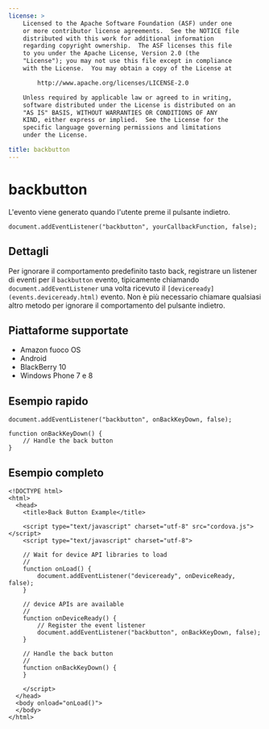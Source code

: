 ```yaml
---
license: >
    Licensed to the Apache Software Foundation (ASF) under one
    or more contributor license agreements.  See the NOTICE file
    distributed with this work for additional information
    regarding copyright ownership.  The ASF licenses this file
    to you under the Apache License, Version 2.0 (the
    "License"); you may not use this file except in compliance
    with the License.  You may obtain a copy of the License at

        http://www.apache.org/licenses/LICENSE-2.0

    Unless required by applicable law or agreed to in writing,
    software distributed under the License is distributed on an
    "AS IS" BASIS, WITHOUT WARRANTIES OR CONDITIONS OF ANY
    KIND, either express or implied.  See the License for the
    specific language governing permissions and limitations
    under the License.

title: backbutton
---
```


# backbutton

L'evento viene generato quando l'utente preme il pulsante indietro.

    document.addEventListener("backbutton", yourCallbackFunction, false);
    

## Dettagli

Per ignorare il comportamento predefinito tasto back, registrare un listener di eventi per il `backbutton` evento, tipicamente chiamando `document.addEventListener` una volta ricevuto il `[deviceready](events.deviceready.html)` evento. Non è più necessario chiamare qualsiasi altro metodo per ignorare il comportamento del pulsante indietro.

## Piattaforme supportate

*   Amazon fuoco OS
*   Android
*   BlackBerry 10
*   Windows Phone 7 e 8

## Esempio rapido

    document.addEventListener("backbutton", onBackKeyDown, false);
    
    function onBackKeyDown() {
        // Handle the back button
    }
    

## Esempio completo

    <!DOCTYPE html>
    <html>
      <head>
        <title>Back Button Example</title>
    
        <script type="text/javascript" charset="utf-8" src="cordova.js"></script>
        <script type="text/javascript" charset="utf-8">
    
        // Wait for device API libraries to load
        //
        function onLoad() {
            document.addEventListener("deviceready", onDeviceReady, false);
        }
    
        // device APIs are available
        //
        function onDeviceReady() {
            // Register the event listener
            document.addEventListener("backbutton", onBackKeyDown, false);
        }
    
        // Handle the back button
        //
        function onBackKeyDown() {
        }
    
        </script>
      </head>
      <body onload="onLoad()">
      </body>
    </html>